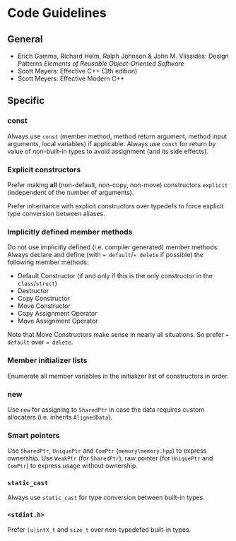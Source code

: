 # Code Guidelines

## General
* Erich Gamma, Richard Helm, Ralph Johnson & John M. Vlissides: Design Patterns *Elements of Reusable Object-Oriented Software*
* Scott Meyers: Effective C++ (3th edition)
* Scott Meyers: Effective Modern C++

## Specific

### const
Always use `const` (member method, method return argument, method input arguments, local variables) if applicable.
Always use `const` for return by value of non-built-in types to avoid assignment (and its side effects).

### Explicit constructors
Prefer making **all** (non-default, non-copy, non-move) constructors `explicit` (independent of the number of arguments).

Prefer inheritance with explicit constructors over typedefs to force explicit type conversion between aliases.

### Implicitly defined member methods
Do not use implicitly defined (i.e. compiler generated) member methods. Always declare and define (with `= default`/`= delete` if possible) the following member methods:
* Default Constructor (if and only if this is the only constructor in the `class`/`struct`)
* Destructor
* Copy Constructor
* Move Constructor
* Copy Assignment Operator
* Move Assignment Operator

Note that Move Constructors make sense in nearly all situations. So prefer `= default` over `= delete`.

### Member initializer lists
Enumerate all member variables in the initializer list of constructors in order.

### new
Use `new` for assigning to `SharedPtr` in case the data requires custom allocaters (i.e. inherits `AlignedData`).

### Smart pointers
Use `SharedPtr`, `UniquePtr` and `ComPtr` (`memory\memory.hpp`) to express ownership.
Use `WeakPtr` (for `SharedPtr`), raw pointer (for `UniquePtr` and `ComPtr`) to express usage without ownership.

### `static_cast`
Always use `static_cast` for type conversion between built-in types.

### `<stdint.h>`
Prefer `(u)intX_t` and `size_t` over non-typedefed built-in types.
